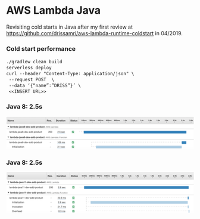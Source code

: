 # AWS Lambda Java 

Revisiting cold starts in Java after my first review at https://github.com/drissamri/aws-lambda-runtime-coldstart in 04/2019.
###  Cold start performance

```
./gradlew clean build
serverless deploy
curl --header "Content-Type: application/json" \
 --request POST  \
 --data ‘{“name”:”DRISS”}’ \
 <<INSERT URL>>
```

### Java 8: 2.5s
![Java 8 ](./java8.png)

### Java 8: 2.5s
![Java 11](./java11.png)